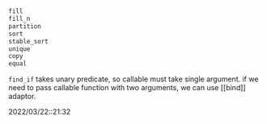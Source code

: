 # 
```c++
fill
fill_n
partition
sort
stable_sort
unique
copy
equal

```

`find_if` takes unary predicate, so callable must take single argument.
if we need to pass callable function with two arguments, we can use [[bind]] adaptor.

2022/03/22::21:32
